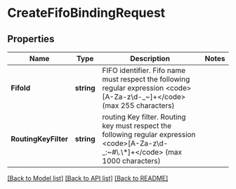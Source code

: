 # CreateFifoBindingRequest

## Properties

Name | Type | Description | Notes
------------ | ------------- | ------------- | -------------
**FifoId** | **string** | FIFO identifier. Fifo name must respect the following regular expression &lt;code&gt;[A-Za-z\\d-_~]+&lt;/code&gt; (max 255 characters) | 
**RoutingKeyFilter** | **string** | routing Key filter. Routing key must respect the following regular expression &lt;code&gt;[A-Za-z\\d-_:~#\\.\\*]+&lt;/code&gt; (max 1000 characters) | 

[[Back to Model list]](../README.md#documentation-for-models) [[Back to API list]](../README.md#documentation-for-api-endpoints) [[Back to README]](../README.md)



